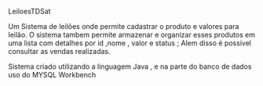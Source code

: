 LeiloesTDSat

Um Sistema de leilões onde permite cadastrar o produto e valores para leilão.
O sistema tambem permite armazenar e organizar esses produtos em uma lista com  detalhes por id ,nome , valor e status ;
Alem disso é possivel consultar as vendas realizadas.

Sistema criado utilizando a linguagem Java , e na parte do banco de dados uso do MYSQL Workbench

